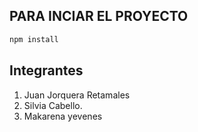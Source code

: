 ## PARA INCIAR EL PROYECTO 
```sh
npm install
```

## Integrantes

1. Juan Jorquera Retamales
2. Silvia Cabello.
3. Makarena yevenes 